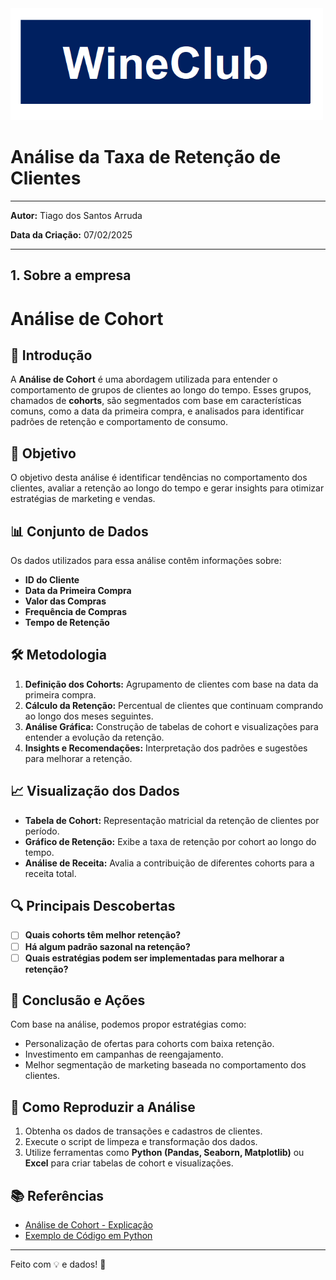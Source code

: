 
<img src="Imagens2/logo.png" alt="Tabelas" width="500"/>


# **Análise da Taxa de Retenção de Clientes**
_____________________________________________________________________________________________________________________________________________________________________________

**Autor:** Tiago dos Santos Arruda

**Data da Criação:** 07/02/2025
_____________________________________________________________________________________________________________________________________________________________________________

## **1. Sobre a empresa**



# Análise de Cohort

## 📌 Introdução
A **Análise de Cohort** é uma abordagem utilizada para entender o comportamento de grupos de clientes ao longo do tempo. Esses grupos, chamados de **cohorts**, são segmentados com base em características comuns, como a data da primeira compra, e analisados para identificar padrões de retenção e comportamento de consumo.

## 🎯 Objetivo
O objetivo desta análise é identificar tendências no comportamento dos clientes, avaliar a retenção ao longo do tempo e gerar insights para otimizar estratégias de marketing e vendas.

## 📊 Conjunto de Dados
Os dados utilizados para essa análise contêm informações sobre:
- **ID do Cliente**
- **Data da Primeira Compra**
- **Valor das Compras**
- **Frequência de Compras**
- **Tempo de Retenção**

## 🛠 Metodologia
1. **Definição dos Cohorts:** Agrupamento de clientes com base na data da primeira compra.
2. **Cálculo da Retenção:** Percentual de clientes que continuam comprando ao longo dos meses seguintes.
3. **Análise Gráfica:** Construção de tabelas de cohort e visualizações para entender a evolução da retenção.
4. **Insights e Recomendações:** Interpretação dos padrões e sugestões para melhorar a retenção.

## 📈 Visualização dos Dados
- **Tabela de Cohort:** Representação matricial da retenção de clientes por período.
- **Gráfico de Retenção:** Exibe a taxa de retenção por cohort ao longo do tempo.
- **Análise de Receita:** Avalia a contribuição de diferentes cohorts para a receita total.

## 🔍 Principais Descobertas
- [ ] **Quais cohorts têm melhor retenção?**
- [ ] **Há algum padrão sazonal na retenção?**
- [ ] **Quais estratégias podem ser implementadas para melhorar a retenção?**

## 🚀 Conclusão e Ações
Com base na análise, podemos propor estratégias como:
- Personalização de ofertas para cohorts com baixa retenção.
- Investimento em campanhas de reengajamento.
- Melhor segmentação de marketing baseada no comportamento dos clientes.

## 📌 Como Reproduzir a Análise
1. Obtenha os dados de transações e cadastros de clientes.
2. Execute o script de limpeza e transformação dos dados.
3. Utilize ferramentas como **Python (Pandas, Seaborn, Matplotlib)** ou **Excel** para criar tabelas de cohort e visualizações.

## 📚 Referências
- [Análise de Cohort - Explicação](https://en.wikipedia.org/wiki/Cohort_analysis)
- [Exemplo de Código em Python](https://github.com/seu-repositorio)

---
Feito com 💡 e dados! 🚀

